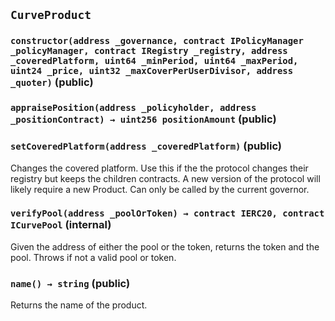 ## `CurveProduct`






### `constructor(address _governance, contract IPolicyManager _policyManager, contract IRegistry _registry, address _coveredPlatform, uint64 _minPeriod, uint64 _maxPeriod, uint24 _price, uint32 _maxCoverPerUserDivisor, address _quoter)` (public)





### `appraisePosition(address _policyholder, address _positionContract) → uint256 positionAmount` (public)





### `setCoveredPlatform(address _coveredPlatform)` (public)

Changes the covered platform.
Use this if the the protocol changes their registry but keeps the children contracts.
A new version of the protocol will likely require a new Product.
Can only be called by the current governor.




### `verifyPool(address _poolOrToken) → contract IERC20, contract ICurvePool` (internal)

Given the address of either the pool or the token, returns the token and the pool.
Throws if not a valid pool or token.




### `name() → string` (public)

Returns the name of the product.





